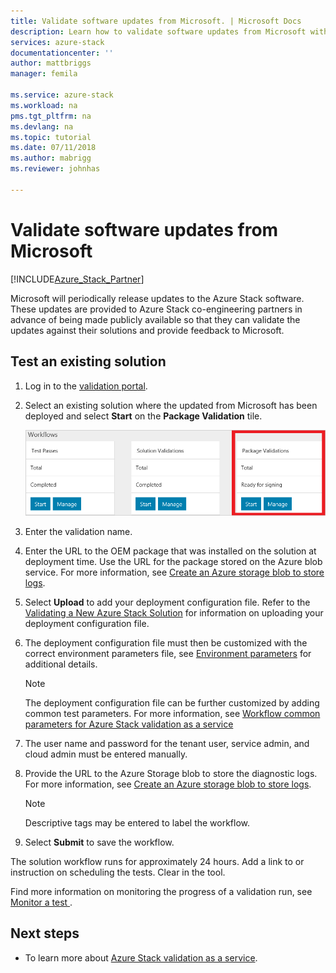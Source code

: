 ```yaml
---
title: Validate software updates from Microsoft. | Microsoft Docs
description: Learn how to validate software updates from Microsoft with validation as a service.
services: azure-stack
documentationcenter: ''
author: mattbriggs
manager: femila

ms.service: azure-stack
ms.workload: na
pms.tgt_pltfrm: na
ms.devlang: na
ms.topic: tutorial
ms.date: 07/11/2018
ms.author: mabrigg
ms.reviewer: johnhas

---
```


# Validate software updates from Microsoft

[!INCLUDE[Azure_Stack_Partner](./includes/azure-stack-partner-appliesto.md)]

Microsoft will periodically release updates to the Azure Stack software. These updates are provided to Azure Stack co-engineering partners in advance of being made publicly available so that they can validate the updates against their solutions and provide feedback to Microsoft.

## Test an existing solution

1. Log in to the [validation portal](https://azurestackvalidation.com).

2. Select an existing solution where the updated from Microsoft has been deployed and select **Start** on the **Package Validation** tile.

    ![Package Validation](media/image3.png)

3. Enter the validation name.

4. Enter the URL to the OEM package that was installed on the solution at deployment time. Use the URL for the package stored on the Azure blob service. For more information, see [Create an Azure storage blob to store logs](azure-stack-vaas-set-up-account.md#create-an-azure-storage-blob-to-store-logs).

5. Select **Upload** to add your deployment configuration file. Refer to the [Validating a New Azure Stack Solution](azure-stack-vaas-validate-solution-new.md) for information on uploading your deployment configuration file.

6. The deployment configuration file must then be customized with the correct environment parameters file, see [Environment parameters](azure-stack-vaas-parameters.md#environment-parameters) for additional details.

    > [!Note]   
    > The deployment configuration file can be further customized by adding common test parameters. For more information, see [Workflow common parameters for Azure Stack validation as a service](azure-stack-vaas-parameters.md)

7. The user name and password for the tenant user, service admin, and cloud admin must be entered manually.

8. Provide the URL to the Azure Storage blob to store the diagnostic logs. For more information, see [Create an Azure storage blob to store logs](azure-stack-vaas-set-up-account.md#create-an-azure-storage-blob-to-store-logs).

    > [!Note]  
    > Descriptive tags may be entered to label the workflow.

10. Select **Submit** to save the workflow.

The solution workflow runs for approximately 24 hours. Add a link to or instruction on scheduling the tests. Clear in the tool.

Find more information on monitoring the progress of a validation run, see [Monitor a test ](azure-stack-vaas-monitor-test.md).

## Next steps

- To learn more about [Azure Stack validation as a service](https://docs.microsoft.com/azure/azure-stack/partner).
